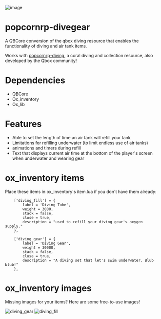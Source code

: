![image](https://github.com/alberttheprince/popcornrp-divegear/assets/85725579/14888a73-61a3-487f-bc0c-b53007c39c03)


# popcornrp-divegear

A QBCore conversion of the qbox diving resource that enables the functionality of diving and air tank items. 

Works with [popcornrp-diving](WIP), a coral diving and collection resource, also developed by the Qbox community!

# Dependencies
- QBCore
- Ox_inventory
- Ox_lib

# Features

- Able to set the length of time an air tank will refill your tank
- Limitations for refilling underwater (to limit endless use of air tanks)
- animations and timers during refill
- Text that displays current air time at the bottom of the player's screen when underwater and wearing gear

# ox_inventory items

Place these items in ox_inventory's item.lua if you don't have them already:

```
    ['diving_fill'] = {
        label = 'Diving Tube',
        weight = 3000,
        stack = false,
        close = true,
        description = "used to refill your diving gear's oxygen supply."
    },

    ['diving_gear'] = {
        label = 'Diving Gear',
        weight = 30000,
        stack = false,
        close = true,
        description = "A diving set that let's swim underwater. Blub blub!"
    },

```

# ox_inventory images

Missing images for your items? Here are some free-to-use images!

![diving_gear](https://github.com/Qbox-project/popcornrp-divegear/assets/85725579/739d847c-1b49-4c20-9578-6e5ec8eac179)
![diving_fill](https://github.com/Qbox-project/popcornrp-divegear/assets/85725579/62c9057d-9412-4256-aab4-59cfe015e90b)
